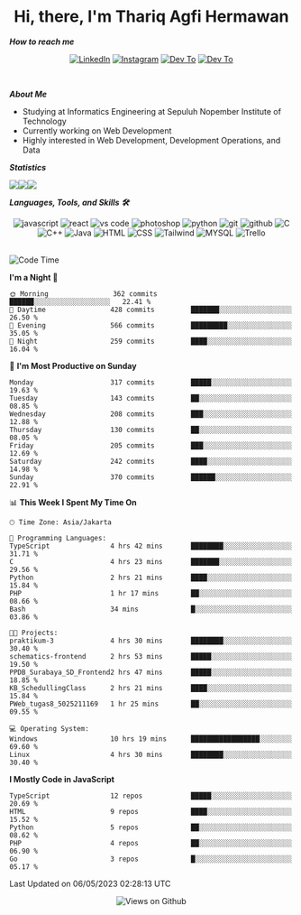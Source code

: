 <div align="center">
  <h1>Hi, there, I'm Thariq Agfi Hermawan</h1>
</div>


***How to reach me***
<p align='center'>
   <a href="https://www.linkedin.com/in/thariqagfihermawan" target="_blank"><img src="https://img.shields.io/badge/LinkedIn-0077B5?style=for-the-badge&logo=linkedin&logoColor=white" alt="LinkedIn"></a>
   <a href="https://www.instagram.com/thoriqagfi" target="_blank"><img src="https://img.shields.io/badge/Instagram-E4405F?style=for-the-badge&logo=instagram&logoColor=white" alt="Instagram"></a>
   <a href="https://medium.com/@thoriq.aghfi60" target="_blank"><img src="https://img.shields.io/badge/Medium-12100E?style=for-the-badge&logo=medium&logoColor=white" alt="Dev To"></a>
   <a href="https://linktr.ee/thoriqagfi" target="_blank"><img src="https://img.shields.io/badge/linktree-1de9b6?style=for-the-badge&logo=linktree&logoColor=white" alt="Dev To"></a>
</p>

<br>

***About Me***
- Studying at Informatics Engineering at Sepuluh Nopember Institute of Technology
- Currently working on Web Development
- Highly interested in Web Development, Development Operations, and Data

***Statistics***

<!-- [![GitHub Streak](http://github-readme-streak-stats.herokuapp.com?user=thoriqagfi&theme=dark)](https://git.io/streak-stats) -->

<div align="center">
  <div style="display: flex;">
    <img src="http://github-readme-streak-stats.herokuapp.com?user=thoriqagfi&theme=chartreuse-dark"/>
    <img src="https://github-readme-stats.vercel.app/api/top-langs/?username=thoriqagfi&layout=compact&&theme=chartreuse-dark&langs_count=8)](https://github.com/thoriqagfi"/>
    <img src="https://github-readme-stats.vercel.app/api?username=thoriqagfi&show_icons=true&theme=chartreuse-dark"/>
  </div>
</div>

<!-- [![Top Langs](https://github-readme-stats.vercel.app/api/top-langs/?username=thoriqagfi&layout=compact&&theme=chartreuse-dark&langs_count=8)](https://github.com/thoriqagfi)
< ![Agfi's GitHub stats](https://github-readme-stats.vercel.app/api?username=thoriqagfi&show_icons=true&theme=chartreuse-dark) -->

***Languages, Tools, and Skills 🛠***

  <div align="center">
    <img src="https://img.shields.io/badge/JavaScript-F7DF1E?style=for-the-badge&logo=javascript&logoColor=black" alt="javascript" />
    <img src="https://img.shields.io/badge/React-61DAFB?style=for-the-badge&logo=react&logoColor=black" alt="react" />
    <img src="https://img.shields.io/badge/vs%20code-007ACC?style=for-the-badge&logo=visual%20studio%20code&logoColor=white" alt="vs code" />
    <img src="https://img.shields.io/badge/adobe%20photoshop-31A8FF?style=for-the-badge&logo=adobe%20photoshop&logoColor=white" alt="photoshop" />
    <img src="https://img.shields.io/badge/python-3776AB?style=for-the-badge&logo=python&logoColor=white" alt="python" />
    <img src="https://img.shields.io/badge/Git-F05032?style=for-the-badge&logo=git&logoColor=white" alt="git" />
    <img src="https://img.shields.io/badge/GitHub-100000?style=for-the-badge&logo=github&logoColor=white" alt="github" />
    <img src="https://img.shields.io/badge/c-%2300599C.svg?style=for-the-badge&logo=c&logoColor=white" alt="C" />
    <img src="https://img.shields.io/badge/c++-%2300599C.svg?style=for-the-badge&logo=c%2B%2B&logoColor=white" alt="C++" />
    <img src="https://img.shields.io/badge/Java-ED8B00?style=for-the-badge&logo=java&logoColor=white" alt="Java"/>
    <img src="https://img.shields.io/badge/HTML5-E34F26?style=for-the-badge&logo=html5&logoColor=white" alt="HTML" />
    <img src="https://img.shields.io/badge/CSS-239120?&style=for-the-badge&logo=css3&logoColor=white" alt ="CSS" />
    <img src="https://img.shields.io/badge/tailwindcss-%2338B2AC.svg?style=for-the-badge&logo=tailwind-css&logoColor=white" alt="Tailwind" />
    <img src="https://img.shields.io/badge/MySQL-00000F?style=for-the-badge&logo=mysql&logoColor=white" alt="MYSQL" />
    <img src="https://img.shields.io/badge/Trello-%23026AA7.svg?style=for-the-badge&logo=Trello&logoColor=white" alt="Trello" />
  </div><br>

<!--START_SECTION:waka-->
![Code Time](http://img.shields.io/badge/Code%20Time-331%20hrs%2033%20mins-blue)

**I'm a Night 🦉** 

```text
🌞 Morning                362 commits         ██████░░░░░░░░░░░░░░░░░░░   22.41 % 
🌆 Daytime                428 commits         ███████░░░░░░░░░░░░░░░░░░   26.50 % 
🌃 Evening                566 commits         █████████░░░░░░░░░░░░░░░░   35.05 % 
🌙 Night                  259 commits         ████░░░░░░░░░░░░░░░░░░░░░   16.04 % 
```
📅 **I'm Most Productive on Sunday** 

```text
Monday                   317 commits         █████░░░░░░░░░░░░░░░░░░░░   19.63 % 
Tuesday                  143 commits         ██░░░░░░░░░░░░░░░░░░░░░░░   08.85 % 
Wednesday                208 commits         ███░░░░░░░░░░░░░░░░░░░░░░   12.88 % 
Thursday                 130 commits         ██░░░░░░░░░░░░░░░░░░░░░░░   08.05 % 
Friday                   205 commits         ███░░░░░░░░░░░░░░░░░░░░░░   12.69 % 
Saturday                 242 commits         ████░░░░░░░░░░░░░░░░░░░░░   14.98 % 
Sunday                   370 commits         ██████░░░░░░░░░░░░░░░░░░░   22.91 % 
```


📊 **This Week I Spent My Time On** 

```text
🕑︎ Time Zone: Asia/Jakarta

💬 Programming Languages: 
TypeScript               4 hrs 42 mins       ████████░░░░░░░░░░░░░░░░░   31.71 % 
C                        4 hrs 23 mins       ███████░░░░░░░░░░░░░░░░░░   29.56 % 
Python                   2 hrs 21 mins       ████░░░░░░░░░░░░░░░░░░░░░   15.84 % 
PHP                      1 hr 17 mins        ██░░░░░░░░░░░░░░░░░░░░░░░   08.66 % 
Bash                     34 mins             █░░░░░░░░░░░░░░░░░░░░░░░░   03.86 % 

🐱‍💻 Projects: 
praktikum-3              4 hrs 30 mins       ████████░░░░░░░░░░░░░░░░░   30.40 % 
schematics-frontend      2 hrs 53 mins       █████░░░░░░░░░░░░░░░░░░░░   19.50 % 
PPDB_Surabaya_SD_Frontend2 hrs 47 mins       █████░░░░░░░░░░░░░░░░░░░░   18.85 % 
KB_SchedullingClass      2 hrs 21 mins       ████░░░░░░░░░░░░░░░░░░░░░   15.84 % 
PWeb_tugas8_5025211169   1 hr 25 mins        ██░░░░░░░░░░░░░░░░░░░░░░░   09.55 % 

💻 Operating System: 
Windows                  10 hrs 19 mins      █████████████████░░░░░░░░   69.60 % 
Linux                    4 hrs 30 mins       ████████░░░░░░░░░░░░░░░░░   30.40 % 
```

**I Mostly Code in JavaScript** 

```text
TypeScript               12 repos            █████░░░░░░░░░░░░░░░░░░░░   20.69 % 
HTML                     9 repos             ████░░░░░░░░░░░░░░░░░░░░░   15.52 % 
Python                   5 repos             ██░░░░░░░░░░░░░░░░░░░░░░░   08.62 % 
PHP                      4 repos             ██░░░░░░░░░░░░░░░░░░░░░░░   06.90 % 
Go                       3 repos             █░░░░░░░░░░░░░░░░░░░░░░░░   05.17 % 
```




 Last Updated on 06/05/2023 02:28:13 UTC
<!--END_SECTION:waka-->

<div align="center">
<img src="https://komarev.com/ghpvc/?username=thoriqagfi&color=blue" alt="Views on Github" />
</div>